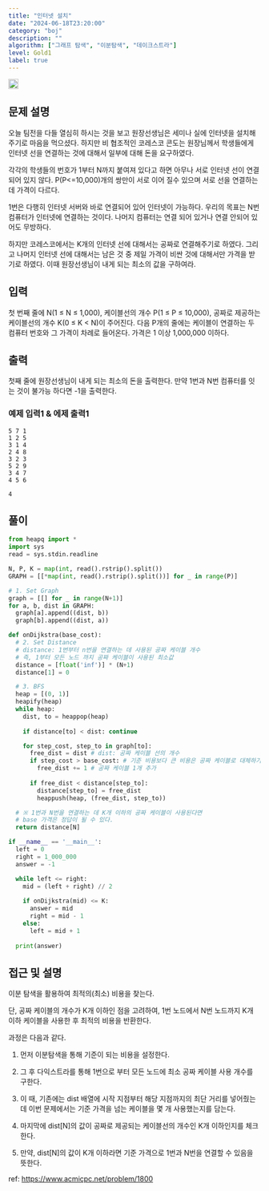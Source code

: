 ```yaml
---
title: "인터넷 설치"
date: "2024-06-18T23:20:00"
category: "boj"
description: ""
algorithm: ["그래프 탐색", "이분탐색", "데이크스트라"]
level: Gold1
label: true
---
```


<img class="left" src="https://d2gd6pc034wcta.cloudfront.net/tier/15.svg" style="width: 20px" />

## 문제 설명

오늘 팀전을 다들 열심히 하시는 것을 보고 원장선생님은 세미나 실에 인터넷을 설치해 주기로 마음을 먹으셨다. 하지만 비 협조적인 코레스코 콘도는 원장님께서 학생들에게 인터넷 선을 연결하는 것에 대해서 일부에 대해 돈을 요구하였다.

각각의 학생들의 번호가 1부터 N까지 붙여져 있다고 하면 아무나 서로 인터넷 선이 연결되어 있지 않다. P(P<=10,000)개의 쌍만이 서로 이어 질수 있으며 서로 선을 연결하는데 가격이 다르다.

1번은 다행히 인터넷 서버와 바로 연결되어 있어 인터넷이 가능하다. 우리의 목표는 N번 컴퓨터가 인터넷에 연결하는 것이다. 나머지 컴퓨터는 연결 되어 있거나 연결 안되어 있어도 무방하다.

하지만 코레스코에서는 K개의 인터넷 선에 대해서는 공짜로 연결해주기로 하였다. 그리고 나머지 인터넷 선에 대해서는 남은 것 중 제일 가격이 비싼 것에 대해서만 가격을 받기로 하였다. 이때 원장선생님이 내게 되는 최소의 값을 구하여라.

## 입력

첫 번째 줄에 N(1 ≤ N ≤ 1,000), 케이블선의 개수 P(1 ≤ P ≤ 10,000), 공짜로 제공하는 케이블선의 개수 K(0 ≤ K < N)이 주어진다. 다음 P개의 줄에는 케이블이 연결하는 두 컴퓨터 번호와 그 가격이 차례로 들어온다. 가격은 1 이상 1,000,000 이하다.

## 출력

첫째 줄에 원장선생님이 내게 되는 최소의 돈을 출력한다. 만약 1번과 N번 컴퓨터를 잇는 것이 불가능 하다면 -1을 출력한다.

### 예제 입력1 & 에제 출력1

~~~text
5 7 1
1 2 5
3 1 4
2 4 8
3 2 3
5 2 9
3 4 7
4 5 6

~~~

~~~text
4

~~~

## 풀이

~~~python
from heapq import *
import sys
read = sys.stdin.readline

N, P, K = map(int, read().rstrip().split())
GRAPH = [[*map(int, read().rstrip().split())] for _ in range(P)]

# 1. Set Graph
graph = [[] for _ in range(N+1)]
for a, b, dist in GRAPH:
  graph[a].append((dist, b))
  graph[b].append((dist, a))

def onDijkstra(base_cost):
  # 2. Set Distance
  # distance: 1번부터 n번을 연결하는 데 사용된 공짜 케이블 개수
  # 즉, 1부터 모든 노드 까지 공짜 케이블이 사용된 최소값
  distance = [float('inf')] * (N+1)
  distance[1] = 0

  # 3. BFS
  heap = [(0, 1)]
  heapify(heap)
  while heap:
    dist, to = heappop(heap)
    
    if distance[to] < dist: continue

    for step_cost, step_to in graph[to]:
      free_dist = dist # dist: 공짜 케이블 선의 개수
      if step_cost > base_cost: # 기준 비용보다 큰 비용은 공짜 케이블로 대체하기 위해
        free_dist += 1 # 공짜 케이블 1개 추가
      
      if free_dist < distance[step_to]:
        distance[step_to] = free_dist
        heappush(heap, (free_dist, step_to))

  # ※ 1번과 N번을 연결하는 데 K개 이하의 공짜 케이블이 사용된다면
  # base 가격은 정답이 될 수 있다.
  return distance[N]

if __name__ == '__main__':
  left = 0
  right = 1_000_000
  answer = -1

  while left <= right:
    mid = (left + right) // 2
    
    if onDijkstra(mid) <= K:
      answer = mid
      right = mid - 1
    else:
      left = mid + 1
  
  print(answer)
~~~

## 접근 및 설명

이분 탐색을 활용하여 최적의(최소) 비용을 찾는다.

단, 공짜 케이블의 개수가 K개 이하인 점을 고려하여, 1번 노드에서 N번 노드까지 K개 이하 케이블을 사용한 후 최적의 비용을 반환한다.

과정은 다음과 같다.

1. 먼저 이분탐색을 통해 기준이 되는 비용을 설정한다.

2. 그 후 다익스트라를 통해 1번으로 부터 모든 노드에 최소 공짜 케이블 사용 개수를 구한다.

3. 이 때, 기존에는 dist 배열에 시작 지점부터 해당 지점까지의 최단 거리를 넣어줬는데 이번 문제에서는 기준 가격을 넘는 케이블을 몇 개 사용했는지를 담는다.

4. 마지막에 dist[N]의 값이 공짜로 제공되는 케이블선의 개수인 K개 이하인지를 체크한다.

5. 만약, dist[N]의 값이 K개 이하라면 기준 가격으로 1번과 N번을 연결할 수 있음을 뜻한다.


ref: https://www.acmicpc.net/problem/1800